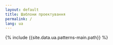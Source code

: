 ```yaml
---
layout: default
title: Шаблони проектування
permalink: /
lang: ua
---
```


{% include {{site.data.ua.patterns-main.path}} %}
